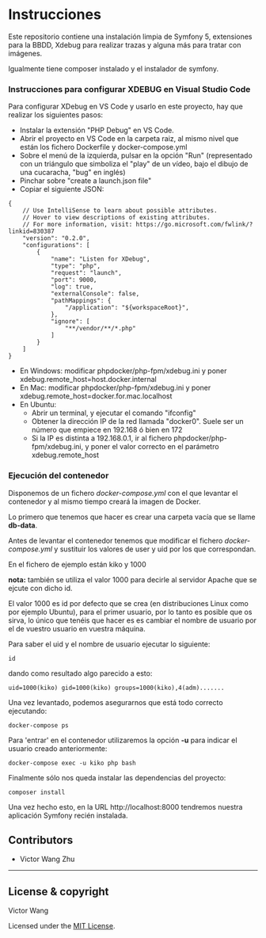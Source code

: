 # Instrucciones

Este repositorio contiene una instalación limpia de Symfony 5, extensiones para la BBDD, Xdebug para realizar trazas y alguna más para tratar con imágenes.

Igualmente tiene composer instalado y el instalador de symfony.

### Instrucciones para configurar XDEBUG en Visual Studio Code

Para configurar XDebug en VS Code y usarlo en este proyecto, hay que realizar los siguientes pasos:

- Instalar la extensión "PHP Debug" en VS Code.
- Abrir el proyecto en VS Code en la carpeta raiz, al mismo nivel que están los fichero Dockerfile y docker-compose.yml
- Sobre el menú de la izquierda, pulsar en la opción "Run" (representado con un triángulo que simboliza el "play" de un vídeo, bajo el dibujo de una cucaracha, "bug" en inglés)
- Pinchar sobre "create a launch.json file"
- Copiar el siguiente JSON:
~~~
{
    // Use IntelliSense to learn about possible attributes.
    // Hover to view descriptions of existing attributes.
    // For more information, visit: https://go.microsoft.com/fwlink/?linkid=830387
    "version": "0.2.0",
    "configurations": [
        {
            "name": "Listen for XDebug",
            "type": "php",
            "request": "launch",
            "port": 9000,
            "log": true,
            "externalConsole": false,
            "pathMappings": {
                "/application": "${workspaceRoot}",
            },
            "ignore": [
                "**/vendor/**/*.php"
            ]
        }
    ]
}
~~~
- En Windows: modificar phpdocker/php-fpm/xdebug.ini y poner xdebug.remote_host=host.docker.internal
- En Mac: modificar phpdocker/php-fpm/xdebug.ini y poner xdebug.remote_host=docker.for.mac.localhost
- En Ubuntu: 
  - Abrir un terminal, y ejecutar el comando "ifconfig"
  - Obtener la dirección IP de la red llamada "docker0". Suele ser un número que empiece en 192.168 ó bien en 172
  - Si la IP es distinta a 192.168.0.1, ir al fichero phpdocker/php-fpm/xdebug.ini, y poner el valor correcto en el parámetro xdebug.remote_host


### Ejecución del contenedor

Disponemos de un fichero _docker-compose.yml_ con el que levantar el contenedor y al mismo tiempo creará la imagen de Docker.

Lo primero que tenemos que hacer es crear una carpeta vacía que se llame **db-data**.

Antes de levantar el contenedor tenemos que modificar el fichero _docker-compose.yml_ y sustituir los valores de user y uid por los que correspondan.

En el fichero de ejemplo están kiko y 1000 

**nota:** también se utiliza el valor 1000 para decirle al servidor Apache que se ejcute con dicho id. 

El valor 1000 es id por defecto que se crea (en distribuciones Linux como por ejemplo Ubuntu), para el primer usuario, por lo tanto es posible que 
os sirva, lo único que tenéis que hacer es es cambiar el nombre de usuario por el de vuestro usuario en vuestra máquina.

Para saber el uid y el nombre de usuario ejecutar lo siguiente:

```
id
```  

dando como resultado algo parecido a esto:
 
 ```
uid=1000(kiko) gid=1000(kiko) groups=1000(kiko),4(adm).......
```

Una vez levantado, podemos asegurarnos que está todo correcto ejecutando:

```
docker-compose ps
```

Para 'entrar' en el contenedor utilizaremos la opción **-u** para indicar el usuario creado anteriormente:

```
docker-compose exec -u kiko php bash
```

Finalmente sólo nos queda instalar las dependencias del proyecto:

```shell script
composer install
```

Una vez hecho esto, en la URL http://localhost:8000 tendremos nuestra aplicación Symfony
recién instalada.

## Contributors

- Victor Wang Zhu

---

## License & copyright

Victor Wang

Licensed under the [MIT License](LICENSE).
